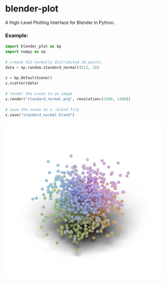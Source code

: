 # blender-plot
A High-Level Plotting Interface for Blender in Python.

### Example:

```python
import blender_plot as bp
import numpy as np

# create 512 normally distributed 3d points
data = np.random.standard_normal((512, 3))

s = bp.DefaultScene()
s.scatter(data)

# render the scene to an image
s.render("standard_normal.png", resolution=(1200, 1200))

# save the scene to a .blend file
s.save("standard_normal.blend")
```
![Output Image](examples/standard_normal.png)
